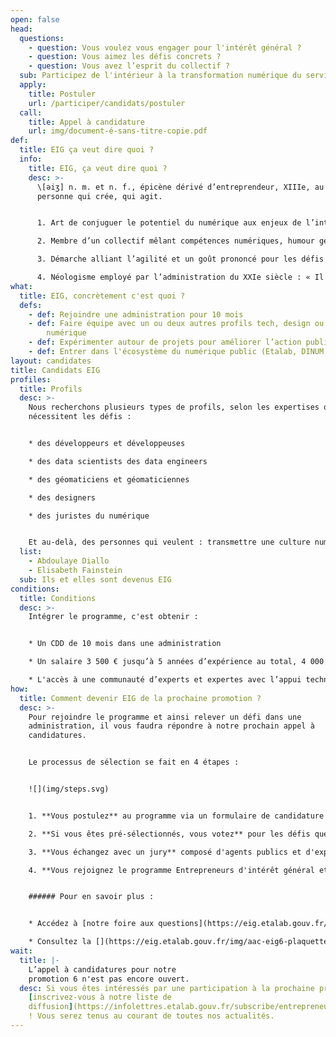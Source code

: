 ```yaml
---
open: false
head:
  questions:
    - question: Vous voulez vous engager pour l'intérêt général ?
    - question: Vous aimez les défis concrets ?
    - question: Vous avez l’esprit du collectif ?
  sub: Participez de l'intérieur à la transformation numérique du service public !
  apply:
    title: Postuler
    url: /participer/candidats/postuler
  call:
    title: Appel à candidature
    url: img/document-é-sans-titre-copie.pdf
def:
  title: EIG ça veut dire quoi ?
  info:
    title: EIG, ça veut dire quoi ?
    desc: >-
      \[əiʒ] n. m. et n. f., épicène dérivé d’entreprendeur, XIIIe, au sens de
      personne qui crée, qui agit.


      1. Art de conjuguer le potentiel du numérique aux enjeux de l’intérêt général.

      2. Membre d’un collectif mêlant compétences numériques, humour geek et appétence pour les valeurs d’ouverture.

      3. Démarche alliant l’agilité et un goût prononcé pour les défis propres à l’administration, afin de créer de nouvelles solutions pour les usagers et les agents publics.

      4. Néologisme employé par l’administration du XXIe siècle : « Il faut qu’on s’EIGise » ayant remplacé - le « moderniser le service public par le numérique » du XXe siècle
what:
  title: EIG, concrètement c'est quoi ?
  defs:
    - def: Rejoindre une administration pour 10 mois
    - def: Faire équipe avec un ou deux autres profils tech, design ou en droit du
        numérique
    - def: Expérimenter autour de projets pour améliorer l’action publique
    - def: Entrer dans l'écosystème du numérique public (Etalab, DINUM,...)
layout: candidates
title: Candidats EIG
profiles:
  title: Profils
  desc: >-
    Nous recherchons plusieurs types de profils, selon les expertises que
    nécessitent les défis :


    * des développeurs et développeuses

    * des data scientists des data engineers

    * des géomaticiens et géomaticiennes

    * des designers

    * des juristes du numérique


    Et au-delà, des personnes qui veulent : transmettre une culture numérique à l’administration, s’engager dans l’open data et l’open source, participer à la mutualisation et à la réutilisation des produits et des données.
  list:
    - Abdoulaye Diallo
    - Elisabeth Fainstein
  sub: Ils et elles sont devenus EIG
conditions:
  title: Conditions
  desc: >-
    Intégrer le programme, c'est obtenir : 


    * Un CDD de 10 mois dans une administration

    * Un salaire 3 500 € jusqu’à 5 années d’expérience au total, 4 000 € au-delà de 5 années

    * L'accès à une communauté d’experts et expertes avec l’appui technique et méthodologique des équipes d’Etalab et de la DINUM tout au long des 10 mois du programme
how:
  title: Comment devenir EIG de la prochaine promotion ?
  desc: >-
    Pour rejoindre le programme et ainsi relever un défi dans une
    administration, il vous faudra répondre à notre prochain appel à
    candidatures. 


    Le processus de sélection se fait en 4 étapes : 


    ![](img/steps.svg)


    1. **Vous postulez** au programme via un formulaire de candidature en ligne

    2. **Si vous êtes pré-sélectionnés, vous votez** pour les défis que vous souhaitez relever

    3. **Vous échangez avec un jury** composé d'agents publics et d'experts lors d'une audition pour relever un défi pour lequel vous avez voté

    4. **Vous rejoignez le programme Entrepreneurs d'intérêt général et une administration** pendant 10 mois


    ###### Pour en savoir plus :


    * Accédez à [notre foire aux questions](https://eig.etalab.gouv.fr/participer/candidats/faq/)

    * Consultez la [](https://eig.etalab.gouv.fr/img/aac-eig6-plaquette.pdf)[plaquette de l'appel à candidatures 2022](https://eig.etalab.gouv.fr/img/aac-eig6-plaquette.pdf)
wait:
  title: |-
    L’appel à candidatures pour notre
    promotion 6 n'est pas encore ouvert.
  desc: Si vous êtes intéressés par une participation à la prochaine promotion,
    [inscrivez-vous à notre liste de
    diffusion](https://infolettres.etalab.gouv.fr/subscribe/entrepreneur-interet-general@mail.etalab.studio)
    ! Vous serez tenus au courant de toutes nos actualités.
---
```

